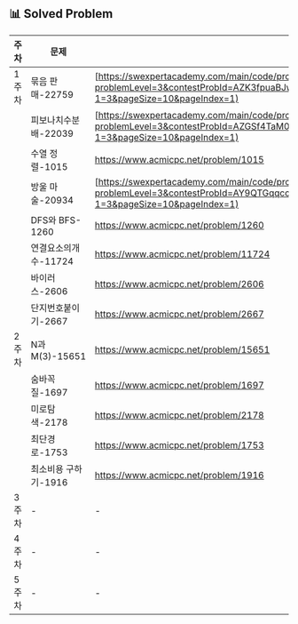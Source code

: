 ## 📊 Solved Problem

| 주차  | 문제                          | 문제 링크 |
|------|-----------------------------|-----------|
| 1주차 | 묶음 판매-22759               | [https://swexpertacademy.com/main/code/problem/22759](https://swexpertacademy.com/main/code/problem/problemDetail.do?problemLevel=3&contestProbId=AZK3fpuaBJwDFAXk&categoryId=AZK3fpuaBJwDFAXk&categoryType=CODE&problemTitle=&orderBy=FIRST_REG_DATETIME&selectCodeLang=ALL&select-1=3&pageSize=10&pageIndex=1) |
|  | 피보나치수분배-22039               | [https://swexpertacademy.com/main/code/problem/22039](https://swexpertacademy.com/main/code/problem/problemDetail.do?problemLevel=3&contestProbId=AZGSf4TaM08DFAXd&categoryId=AZGSf4TaM08DFAXd&categoryType=CODE&problemTitle=&orderBy=FIRST_REG_DATETIME&selectCodeLang=ALL&select-1=3&pageSize=10&pageIndex=1)|
|  | 수열 정렬-1015                         | https://www.acmicpc.net/problem/1015 |
| | 방울 마술-20934                        | [https://swexpertacademy.com/main/code/problem/20934](https://swexpertacademy.com/main/code/problem/problemDetail.do?problemLevel=3&contestProbId=AY9QTGqqcckDFAVF&categoryId=AY9QTGqqcckDFAVF&categoryType=CODE&problemTitle=&orderBy=FIRST_REG_DATETIME&selectCodeLang=ALL&select-1=3&pageSize=10&pageIndex=1) |
|  | DFS와 BFS-1260                         | https://www.acmicpc.net/problem/1260|
|  | 연결요소의개수-11724                          | https://www.acmicpc.net/problem/11724 |
|  | 바이러스-2606                          | https://www.acmicpc.net/problem/2606 |
|  | 단지번호붙이기-2667                          | https://www.acmicpc.net/problem/2667 |
| 2주차 |N과M(3)-15651 | https://www.acmicpc.net/problem/15651 |
| | 숨바꼭질-1697 | https://www.acmicpc.net/problem/1697 |
|| 미로탐색-2178 | https://www.acmicpc.net/problem/2178 |
|   |최단경로-1753 | https://www.acmicpc.net/problem/1753|
|  | 최소비용 구하기-1916                          |https://www.acmicpc.net/problem/1916 |
| 3주차 | -                          | - |
| 4주차 | -                          | - |
| 5주차 | -                          | - |
